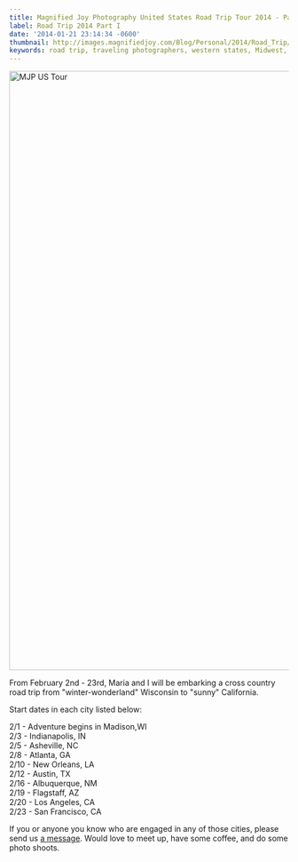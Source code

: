 ```yaml
---
title: Magnified Joy Photography United States Road Trip Tour 2014 - Part I
label: Road Trip 2014 Part I
date: '2014-01-21 23:14:34 -0600'
thumbnail: http://images.magnifiedjoy.com/Blog/Personal/2014/Road_Trip/MJP-US-Tour-480x375.jpg
keywords: road trip, traveling photographers, western states, Midwest, southern states, California, Arizona, New Mexico, Texas, Louisiana, Georgia, North Carolina, Indiana, Wisconsin
---
```

<p><img src="http://images.magnifiedjoy.com/Blog/Personal/2014/Road_Trip/MJP-US-Tour.jpg" alt="MJP US Tour" width="1500" height="1079" class="alignnone size-full wp-image-4517" /></p>
<p>From February 2nd - 23rd, Maria and I will be embarking a cross country road trip from "winter-wonderland" Wisconsin to "sunny" California. </p>
<p>Start dates in each city listed below:</p>
<p>2/1 - Adventure begins in Madison,WI<br />
2/3 - Indianapolis, IN<br />
2/5 - Asheville, NC<br />
2/8 - Atlanta, GA<br />
2/10 - New Orleans, LA<br />
2/12 - Austin, TX<br />
2/16 - Albuquerque, NM<br />
2/19 - Flagstaff, AZ<br />
2/20 - Los Angeles, CA<br />
2/23 - San Francisco, CA</p>
<p>If you or anyone you know who are engaged in any of those cities, please send us <a href="\contact\">a message</a>. Would love to meet up, have some coffee, and do some photo shoots.</p>
